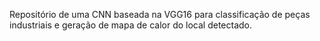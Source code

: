 Repositório de uma CNN baseada na VGG16 para 
classificação de peças industriais e geração de mapa de calor do local detectado. 